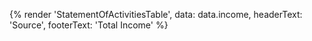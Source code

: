 {% render 'StatementOfActivitiesTable', data: data.income, headerText: 'Source', footerText: 'Total Income' %}
